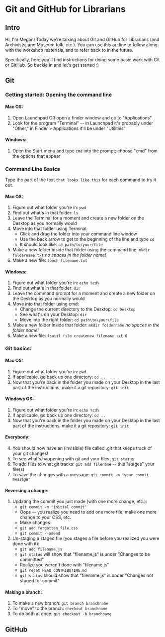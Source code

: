 # Git and GitHub for Librarians

## Intro
Hi, I'm Megan! Today we're talking about Git and GitHub for Librarians (and Archivists, and Museum folk, etc.). You can use this outline to follow along with the workshop materials, and to refer back to in the future.

Specifically, here you'll find instructions for doing some basic work with Git or GitHub. So buckle in and let's get started :)

## Git
### Getting started: Opening the command line
#### Mac OS:
1. Open Launchpad OR open a finder window and go to "Applications"
2. Look for the program "Terminal" -- in Launchpad it's probably under "Other," in Finder > Applications it'll be under "Utilities"

#### Windows:
1. Open the Start menu and type `cmd` into the prompt; choose "cmd" from the options that appear

### Command Line Basics
Type the part of the text `that looks like this` for each command to try it out.

#### Mac OS:
1. Figure out what folder you're in: `pwd`
2. Find out what's in that folder: `ls`
3. Leave the Terminal for a moment and create a new folder on the Desktop as you normally would
4. Move into that folder using Terminal:
	* Click and drag the folder into your command line window
	* Use the back arrow to get to the beginning of the line and type `cd`
	* It should look like: `cd path/to/your/file`
5. Make a new folder inside that folder using the command line: `mkdir foldername.txt` *no spaces in the folder name!*
6. Make a new file: `touch filename.txt`

#### Windows:
1. Figure out what folder you're in: `echo %cd%`
2. Find out what's in that folder: `dir`
2. Leave the command prompt for a moment and create a new folder on the Desktop as you normally would
4. Move into that folder using cmd:
	* Change the current directory to the Desktop: `cd Desktop`
	* See what's on your Desktop: `dir`
	* Move into the right folder: `cd path\to\your\file`
5. Make a new folder inside that folder: `mkdir foldername` *no spaces in the folder name!*
6. Make a new file: `fsutil file createnew filename.txt 0`

### Git basics:
#### Mac OS:
1. Figure out what folder you're in: `pwd`
2. If applicable, go back up one directory: `cd ..`
3. Now that you're back in the folder you made on your Desktop in the last part of the instructions, make it a git repository: `git init`

#### Windows OS:
1. Figure out what folder you're in: `echo %cd%`
2. If applicable, go back up one directory: `cd ..`
3. Now that you're back in the folder you made on your Desktop in the last part of the instructions, make it a git repository: `git init`

#### Everybody:
4. You should now have an (invisible) file called .git that keeps track of your git changes!
5. To see what's happening with git and your files: `git status`
6. To add files to what git tracks: `git add filename` -- this "stages" your file(s)
7. To save the changes with a message: `git commit -m "your commit message"`

#### Reversing a change:
1. Updating the commit you just made (with one more change, etc.):
	* `git commit -m "initial commit"` 
	* Oops -- you realize you need to add one more file, make one more change to your CSS, etc.
	* Make changes
	* `git add forgotten_file.css`
	* `git commit --amend`
2. Un-staging a staged file (you stages a file before you realized you were done with it):
	* `git add filename.js`
	* `git status` will show that "filename.js" is under "Changes to be committed"
	* Realize you weren't done with "filename.js"
	* `git reset HEAD CONTRIBUTING.md`
	* `git status` should show that "filename.js" is under "Changes not staged for commit"

#### Making a branch:
1. To make a new branch: `git branch branchname`
2. To "move" to the branch: `checkout branchname`
3. To do both at once: `git checkout -b branchname`

## GitHub
